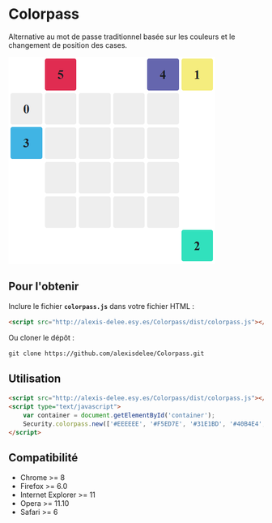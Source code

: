 # Colorpass

Alternative au mot de passe traditionnel basée sur les couleurs et le changement de position des cases.

![Colorpass](/example/bg.png "Colorpass")

## Pour l'obtenir

Inclure le fichier __```colorpass.js```__ dans votre fichier HTML :
```html
<script src="http://alexis-delee.esy.es/Colorpass/dist/colorpass.js"></script>
```

Ou cloner le dépôt :
```html
git clone https://github.com/alexisdelee/Colorpass.git
```

## Utilisation

```html
<script src="http://alexis-delee.esy.es/Colorpass/dist/colorpass.js"></script>
<script type="text/javascript">
	var container = document.getElementById('container');
	Security.colorpass.new(['#EEEEEE', '#F5ED7E', '#31E1BD', '#40B4E4', '#6566AE', '#E02C51'], container);
</script>
```

## Compatibilité

- Chrome >= 8
- Firefox >= 6.0
- Internet Explorer >= 11
- Opera >= 11.10
- Safari >= 6
